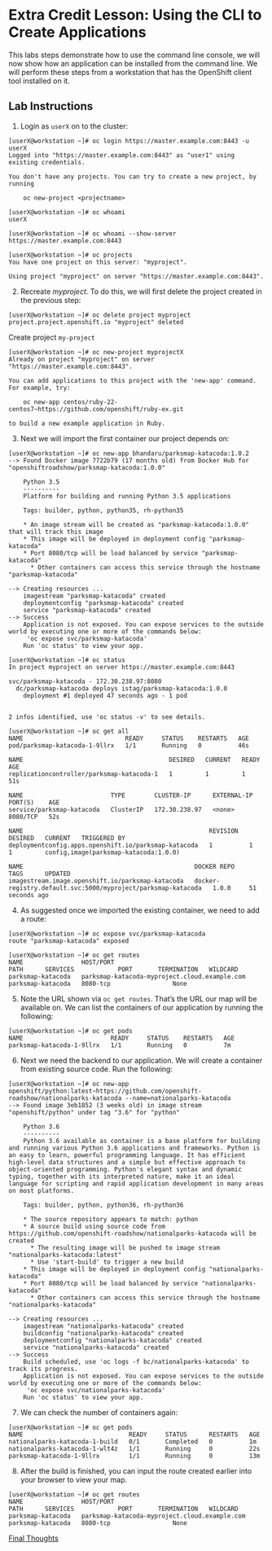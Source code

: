 # Extra Credit Lesson: Using the CLI to Create Applications

This labs steps demonstrate how to use the command line console, we will now show how an application can be installed from the command line. We will perform these steps from a workstation that has the OpenShift client tool installed on it.

## Lab Instructions

1. Login as  `userX` on to the cluster:
```
[userX@workstation ~]# oc login https://master.example.com:8443 -u userX
Logged into "https://master.example.com:8443" as "user1" using existing credentials.

You don't have any projects. You can try to create a new project, by running

    oc new-project <projectname>
```

```
[userX@workstation ~]# oc whoami
userX
```
```
[userX@workstation ~]# oc whoami --show-server
https://master.example.com:8443
```
```
[userX@workstation ~]# oc projects
You have one project on this server: "myproject".

Using project "myproject" on server "https://master.example.com:8443".
```
2. Recreate *myproject*. To do this, we will first delete the project created in the previous step:
```
[userX@workstation ~]# oc delete project myproject
project.project.openshift.io "myproject" deleted
```

Create project `my-project`
```
[userX@workstation ~]# oc new-project myprojectX
Already on project "myproject" on server "https://master.example.com:8443".

You can add applications to this project with the 'new-app' command. For example, try:

    oc new-app centos/ruby-22-centos7~https://github.com/openshift/ruby-ex.git

to build a new example application in Ruby.
```

3. Next we will import the first container our project depends on:
```
[userX@workstation ~]# oc new-app bhandaru/parksmap-katacoda:1.0.2
--> Found Docker image 7722b79 (17 months old) from Docker Hub for "openshiftroadshow/parksmap-katacoda:1.0.0"

    Python 3.5
    ----------
    Platform for building and running Python 3.5 applications

    Tags: builder, python, python35, rh-python35

    * An image stream will be created as "parksmap-katacoda:1.0.0" that will track this image
    * This image will be deployed in deployment config "parksmap-katacoda"
    * Port 8080/tcp will be load balanced by service "parksmap-katacoda"
      * Other containers can access this service through the hostname "parksmap-katacoda"

--> Creating resources ...
    imagestream "parksmap-katacoda" created
    deploymentconfig "parksmap-katacoda" created
    service "parksmap-katacoda" created
--> Success
    Application is not exposed. You can expose services to the outside world by executing one or more of the commands below:
     'oc expose svc/parksmap-katacoda'
    Run 'oc status' to view your app.
```
```
[userX@workstation ~]# oc status
In project myproject on server https://master.example.com:8443

svc/parksmap-katacoda - 172.30.238.97:8080
  dc/parksmap-katacoda deploys istag/parksmap-katacoda:1.0.0
    deployment #1 deployed 47 seconds ago - 1 pod


2 infos identified, use 'oc status -v' to see details.

[userX@workstation ~]# oc get all
NAME                            READY     STATUS    RESTARTS   AGE
pod/parksmap-katacoda-1-9llrx   1/1       Running   0          46s

NAME                                        DESIRED   CURRENT   READY     AGE
replicationcontroller/parksmap-katacoda-1   1         1         1         51s

NAME                        TYPE        CLUSTER-IP      EXTERNAL-IP   PORT(S)    AGE
service/parksmap-katacoda   ClusterIP   172.30.238.97   <none>        8080/TCP   52s

NAME                                                   REVISION   DESIRED   CURRENT   TRIGGERED BY
deploymentconfig.apps.openshift.io/parksmap-katacoda   1          1         1         config,image(parksmap-katacoda:1.0.0)

NAME                                               DOCKER REPO                                                    TAGS      UPDATED
imagestream.image.openshift.io/parksmap-katacoda   docker-registry.default.svc:5000/myproject/parksmap-katacoda   1.0.0     51 seconds ago
```

4. As suggested once we imported the existing container, we need to add a route:
```
[userX@workstation ~]# oc expose svc/parksmap-katacoda
route "parksmap-katacoda" exposed

[userX@workstation ~]# oc get routes
NAME                HOST/PORT                                       PATH      SERVICES            PORT       TERMINATION   WILDCARD
parksmap-katacoda   parksmap-katacoda-myproject.cloud.example.com             parksmap-katacoda   8080-tcp                 None
```

5. Note the URL shown via `oc get routes`. That’s the URL our map will be available on. We can list the containers of our application by running the following:
```
[userX@workstation ~]# oc get pods
NAME                        READY     STATUS    RESTARTS   AGE
parksmap-katacoda-1-9llrx   1/1       Running   0          7m
```

6. Next we need the backend to our application. We will create a container from existing source code. Run the following:
```
[userX@workstation ~]# oc new-app openshift/python:latest~https://github.com/openshift-roadshow/nationalparks-katacoda --name=nationalparks-katacoda
--> Found image 3eb1852 (3 weeks old) in image stream "openshift/python" under tag "3.6" for "python"

    Python 3.6
    ----------
    Python 3.6 available as container is a base platform for building and running various Python 3.6 applications and frameworks. Python is an easy to learn, powerful programming language. It has efficient high-level data structures and a simple but effective approach to object-oriented programming. Python's elegant syntax and dynamic typing, together with its interpreted nature, make it an ideal language for scripting and rapid application development in many areas on most platforms.

    Tags: builder, python, python36, rh-python36

    * The source repository appears to match: python
    * A source build using source code from https://github.com/openshift-roadshow/nationalparks-katacoda will be created
      * The resulting image will be pushed to image stream "nationalparks-katacoda:latest"
      * Use 'start-build' to trigger a new build
    * This image will be deployed in deployment config "nationalparks-katacoda"
    * Port 8080/tcp will be load balanced by service "nationalparks-katacoda"
      * Other containers can access this service through the hostname "nationalparks-katacoda"

--> Creating resources ...
    imagestream "nationalparks-katacoda" created
    buildconfig "nationalparks-katacoda" created
    deploymentconfig "nationalparks-katacoda" created
    service "nationalparks-katacoda" created
--> Success
    Build scheduled, use 'oc logs -f bc/nationalparks-katacoda' to track its progress.
    Application is not exposed. You can expose services to the outside world by executing one or more of the commands below:
     'oc expose svc/nationalparks-katacoda'
    Run 'oc status' to view your app.
```

7. We can check the number of containers again:
```
[userX@workstation ~]# oc get pods
NAME                             READY     STATUS      RESTARTS   AGE
nationalparks-katacoda-1-build   0/1       Completed   0          1m
nationalparks-katacoda-1-wlt4z   1/1       Running     0          22s
parksmap-katacoda-1-9llrx        1/1       Running     0          13m
```

8. After the build is finished, you can input the route created earlier into your browser to view your map.
```
[userX@workstation ~]# oc get routes
NAME                HOST/PORT                                       PATH      SERVICES            PORT       TERMINATION   WILDCARD
parksmap-katacoda   parksmap-katacoda-myproject.cloud.example.com             parksmap-katacoda   8080-tcp                 None
```
[Final Thoughts](08-lesson-final_thoughts.md)
